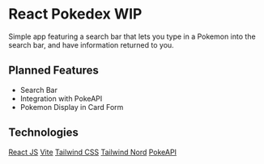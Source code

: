 # React Pokedex WIP
Simple app featuring a search bar that lets you type in a Pokemon into the search bar, and have information returned to you.

## Planned Features
- Search Bar
- Integration with PokeAPI
- Pokemon Display in Card Form

## Technologies
[React JS](https://react.dev/)
[Vite](https://vitejs.dev)
[Tailwind CSS](https://tailwindcss.com/)
[Tailwind Nord](https://github.com/crumb1e/tailwind-nord)
[PokeAPI](https://pokeapi.co/)
